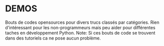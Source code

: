 # DEMOS

Bouts de codes opensources pour divers trucs classés par catégories.
Rien d'intéressant pour les non-programmeurs mais peu aider pour différentes taches en développement Python.
Note: Si ces bouts de code se trouvent dans des tutoriels ca ne pose aucun problème.